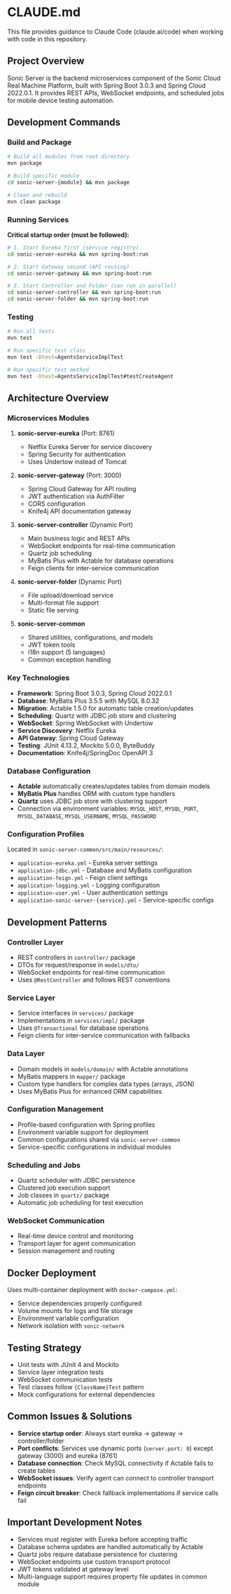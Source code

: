 # CLAUDE.md

This file provides guidance to Claude Code (claude.ai/code) when working with code in this repository.

## Project Overview

Sonic Server is the backend microservices component of the Sonic Cloud Real Machine Platform, built with Spring Boot 3.0.3 and Spring Cloud 2022.0.1. It provides REST APIs, WebSocket endpoints, and scheduled jobs for mobile device testing automation.

## Development Commands

### Build and Package
```bash
# Build all modules from root directory
mvn package

# Build specific module
cd sonic-server-{module} && mvn package

# Clean and rebuild
mvn clean package
```

### Running Services

**Critical startup order (must be followed):**
```bash
# 1. Start Eureka first (service registry)
cd sonic-server-eureka && mvn spring-boot:run

# 2. Start Gateway second (API routing) 
cd sonic-server-gateway && mvn spring-boot:run

# 3. Start Controller and Folder (can run in parallel)
cd sonic-server-controller && mvn spring-boot:run
cd sonic-server-folder && mvn spring-boot:run
```

### Testing
```bash
# Run all tests
mvn test

# Run specific test class
mvn test -Dtest=AgentsServiceImplTest

# Run specific test method
mvn test -Dtest=AgentsServiceImplTest#testCreateAgent
```

## Architecture Overview

### Microservices Modules

1. **sonic-server-eureka** (Port: 8761)
   - Netflix Eureka Server for service discovery
   - Spring Security for authentication
   - Uses Undertow instead of Tomcat

2. **sonic-server-gateway** (Port: 3000)
   - Spring Cloud Gateway for API routing
   - JWT authentication via AuthFilter
   - CORS configuration
   - Knife4j API documentation gateway

3. **sonic-server-controller** (Dynamic Port)
   - Main business logic and REST APIs
   - WebSocket endpoints for real-time communication
   - Quartz job scheduling
   - MyBatis Plus with Actable for database operations
   - Feign clients for inter-service communication

4. **sonic-server-folder** (Dynamic Port)
   - File upload/download service
   - Multi-format file support
   - Static file serving

5. **sonic-server-common**
   - Shared utilities, configurations, and models
   - JWT token tools
   - i18n support (5 languages)
   - Common exception handling

### Key Technologies

- **Framework**: Spring Boot 3.0.3, Spring Cloud 2022.0.1
- **Database**: MyBatis Plus 3.5.5 with MySQL 8.0.32
- **Migration**: Actable 1.5.0 for automatic table creation/updates
- **Scheduling**: Quartz with JDBC job store and clustering
- **WebSocket**: Spring WebSocket with Undertow
- **Service Discovery**: Netflix Eureka
- **API Gateway**: Spring Cloud Gateway
- **Testing**: JUnit 4.13.2, Mockito 5.0.0, ByteBuddy
- **Documentation**: Knife4j/SpringDoc OpenAPI 3

### Database Configuration

- **Actable** automatically creates/updates tables from domain models
- **MyBatis Plus** handles ORM with custom type handlers
- **Quartz** uses JDBC job store with clustering support
- Connection via environment variables: `MYSQL_HOST`, `MYSQL_PORT`, `MYSQL_DATABASE`, `MYSQL_USERNAME`, `MYSQL_PASSWORD`

### Configuration Profiles

Located in `sonic-server-common/src/main/resources/`:
- `application-eureka.yml` - Eureka server settings
- `application-jdbc.yml` - Database and MyBatis configuration  
- `application-feign.yml` - Feign client settings
- `application-logging.yml` - Logging configuration
- `application-user.yml` - User authentication settings
- `application-sonic-server-{service}.yml` - Service-specific configs

## Development Patterns

### Controller Layer
- REST controllers in `controller/` package
- DTOs for request/response in `models/dto/`
- WebSocket endpoints for real-time communication
- Uses `@RestController` and follows REST conventions

### Service Layer
- Service interfaces in `services/` package
- Implementations in `services/impl/` package
- Uses `@Transactional` for database operations
- Feign clients for inter-service communication with fallbacks

### Data Layer
- Domain models in `models/domain/` with Actable annotations
- MyBatis mappers in `mapper/` package
- Custom type handlers for complex data types (arrays, JSON)
- Uses MyBatis Plus for enhanced ORM capabilities

### Configuration Management
- Profile-based configuration with Spring profiles
- Environment variable support for deployment
- Common configurations shared via `sonic-server-common`
- Service-specific configurations in individual modules

### Scheduling and Jobs
- Quartz scheduler with JDBC persistence
- Clustered job execution support
- Job classes in `quartz/` package
- Automatic job scheduling for test execution

### WebSocket Communication
- Real-time device control and monitoring
- Transport layer for agent communication
- Session management and routing

## Docker Deployment

Uses multi-container deployment with `docker-compose.yml`:
- Service dependencies properly configured
- Volume mounts for logs and file storage
- Environment variable configuration
- Network isolation with `sonic-network`

## Testing Strategy

- Unit tests with JUnit 4 and Mockito
- Service layer integration tests  
- WebSocket communication tests
- Test classes follow `{ClassName}Test` pattern
- Mock configurations for external dependencies

## Common Issues & Solutions

- **Service startup order**: Always start eureka → gateway → controller/folder
- **Port conflicts**: Services use dynamic ports (`server.port: 0`) except gateway (3000) and eureka (8761)
- **Database connection**: Check MySQL connectivity if Actable fails to create tables
- **WebSocket issues**: Verify agent can connect to controller transport endpoints
- **Feign circuit breaker**: Check fallback implementations if service calls fail

## Important Development Notes

- Services must register with Eureka before accepting traffic
- Database schema updates are handled automatically by Actable
- Quartz jobs require database persistence for clustering
- WebSocket endpoints use custom transport protocol
- JWT tokens validated at gateway level
- Multi-language support requires property file updates in common module